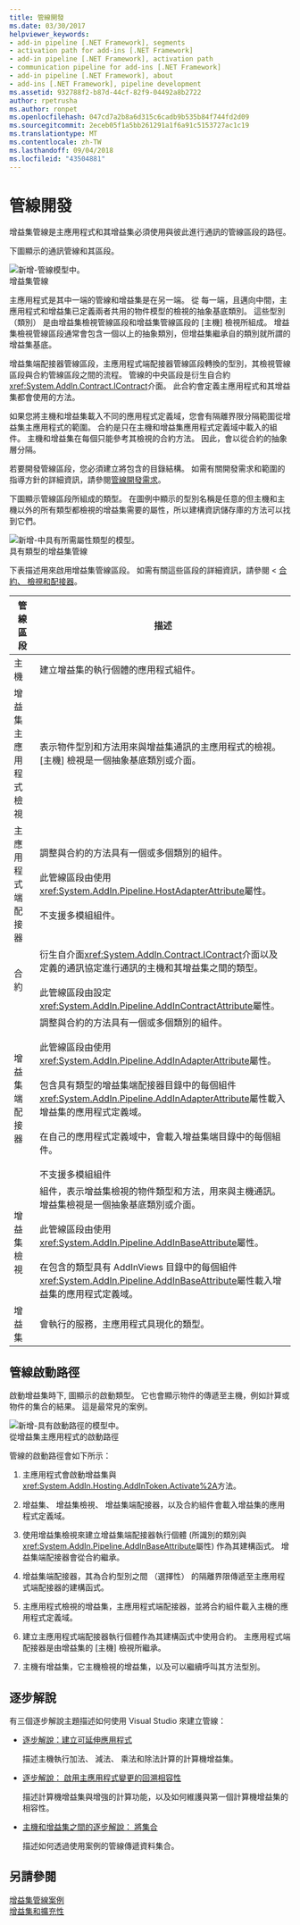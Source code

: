 ```yaml
---
title: 管線開發
ms.date: 03/30/2017
helpviewer_keywords:
- add-in pipeline [.NET Framework], segments
- activation path for add-ins [.NET Framework]
- add-in pipeline [.NET Framework], activation path
- communication pipeline for add-ins [.NET Framework]
- add-in pipeline [.NET Framework], about
- add-ins [.NET Framework], pipeline development
ms.assetid: 932788f2-b87d-44cf-82f9-04492a8b2722
author: rpetrusha
ms.author: ronpet
ms.openlocfilehash: 047cd7a2b8a6d315c6cadb9b535b84f744fd2d09
ms.sourcegitcommit: 2eceb05f1a5bb261291a1f6a91c5153727ac1c19
ms.translationtype: MT
ms.contentlocale: zh-TW
ms.lasthandoff: 09/04/2018
ms.locfileid: "43504881"
---
```

# <a name="pipeline-development"></a>管線開發
增益集管線是主應用程式和其增益集必須使用與彼此進行通訊的管線區段的路徑。  
  
 下圖顯示的通訊管線和其區段。  
  
 ![新增&#45;管線模型中。](../../../docs/framework/add-ins/media/addin1.png "AddIn1")  
增益集管線  
  
 主應用程式是其中一端的管線和增益集是在另一端。 從 每一端，且邁向中間，主應用程式和增益集已定義兩者共用的物件模型的檢視的抽象基底類別。 這些型別 （類別） 是由增益集檢視管線區段和增益集管線區段的 [主機] 檢視所組成。 增益集檢視管線區段通常會包含一個以上的抽象類別，但增益集繼承自的類別就所謂的增益集基底。  
  
 增益集端配接器管線區段，主應用程式端配接器管線區段轉換的型別，其檢視管線區段與合約管線區段之間的流程。 管線的中央區段是衍生自合約<xref:System.AddIn.Contract.IContract>介面。 此合約會定義主應用程式和其增益集都會使用的方法。  
  
 如果您將主機和增益集載入不同的應用程式定義域，您會有隔離界限分隔範圍從增益集主應用程式的範圍。 合約是只在主機和增益集應用程式定義域中載入的組件。 主機和增益集在每個只能參考其檢視的合約方法。 因此，會以從合約的抽象層分隔。  
  
 若要開發管線區段，您必須建立將包含的目錄結構。 如需有關開發需求和範圍的指導方針的詳細資訊，請參閱[管線開發需求](https://msdn.microsoft.com/library/ef9fa986-e80b-43e1-868b-247f4c1d9da5)。  
  
 下圖顯示管線區段所組成的類型。 在圖例中顯示的型別名稱是任意的但主機和主機以外的所有類型都檢視的增益集需要的屬性，所以建構資訊儲存庫的方法可以找到它們。  
  
 ![新增&#45;中具有所需屬性類型的模型。](../../../docs/framework/add-ins/media/addin-model.png "AddIn_Model")  
具有類型的增益集管線  
  
 下表描述用來啟用增益集管線區段。 如需有關這些區段的詳細資訊，請參閱 <<c0> [ 合約、 檢視和配接器](https://msdn.microsoft.com/library/a6460173-9507-4b87-8c07-d4ee245d715c)。  
  
|管線區段|描述|  
|----------------------|-----------------|  
|主機|建立增益集的執行個體的應用程式組件。|  
|增益集主應用程式檢視|表示物件型別和方法用來與增益集通訊的主應用程式的檢視。 [主機] 檢視是一個抽象基底類別或介面。|  
|主應用程式端配接器|調整與合約的方法具有一個或多個類別的組件。<br /><br /> 此管線區段由使用<xref:System.AddIn.Pipeline.HostAdapterAttribute>屬性。<br /><br /> 不支援多模組組件。|  
|合約|衍生自介面<xref:System.AddIn.Contract.IContract>介面以及定義的通訊協定進行通訊的主機和其增益集之間的類型。<br /><br /> 此管線區段由設定<xref:System.AddIn.Pipeline.AddInContractAttribute>屬性。|  
|增益集端配接器|調整與合約的方法具有一個或多個類別的組件。<br /><br /> 此管線區段由使用<xref:System.AddIn.Pipeline.AddInAdapterAttribute>屬性。<br /><br /> 包含具有類型的增益集端配接器目錄中的每個組件<xref:System.AddIn.Pipeline.AddInAdapterAttribute>屬性載入增益集的應用程式定義域。<br /><br /> 在自己的應用程式定義域中，會載入增益集端目錄中的每個組件。<br /><br /> 不支援多模組組件|  
|增益集檢視|組件，表示增益集檢視的物件類型和方法，用來與主機通訊。 增益集檢視是一個抽象基底類別或介面。<br /><br /> 此管線區段由使用<xref:System.AddIn.Pipeline.AddInBaseAttribute>屬性。<br /><br /> 在包含的類型具有 AddInViews 目錄中的每個組件<xref:System.AddIn.Pipeline.AddInBaseAttribute>屬性載入增益集的應用程式定義域。|  
|增益集|會執行的服務，主應用程式具現化的類型。|  
  
## <a name="pipeline-activation-path"></a>管線啟動路徑  
 啟動增益集時下, 圖顯示的啟動類型。 它也會顯示物件的傳遞至主機，例如計算或物件的集合的結果。 這是最常見的案例。  
  
 ![新增&#45;具有啟動路徑的模型中。](../../../docs/framework/add-ins/media/addin6.png "AddIn6")  
從增益集主應用程式的啟動路徑  
  
 管線的啟動路徑會如下所示：  
  
1.  主應用程式會啟動增益集與<xref:System.AddIn.Hosting.AddInToken.Activate%2A>方法。  
  
2.  增益集、 增益集檢視、 增益集端配接器，以及合約組件會載入增益集的應用程式定義域。  
  
3.  使用增益集檢視來建立增益集端配接器執行個體 (所識別的類別與<xref:System.AddIn.Pipeline.AddInBaseAttribute>屬性) 作為其建構函式。 增益集端配接器會從合約繼承。  
  
4.  增益集端配接器，其為合約型別之間 （選擇性） 的隔離界限傳遞至主應用程式端配接器的建構函式。  
  
5.  主應用程式檢視的增益集，主應用程式端配接器，並將合約組件載入主機的應用程式定義域。  
  
6.  建立主應用程式端配接器執行個體作為其建構函式中使用合約。 主應用程式端配接器是由增益集的 [主機] 檢視所繼承。  
  
7.  主機有增益集，它主機檢視的增益集，以及可以繼續呼叫其方法型別。  
  
## <a name="walkthroughs"></a>逐步解說  
 有三個逐步解說主題描述如何使用 Visual Studio 來建立管線：  
  
-   [逐步解說：建立可延伸應用程式](../../../docs/framework/add-ins/walkthrough-create-extensible-app.md)  
  
     描述主機執行加法、 減法、 乘法和除法計算的計算機增益集。  
  
-   [逐步解說： 啟用主應用程式變更的回溯相容性](https://msdn.microsoft.com/library/6fa15bb5-8f04-407d-bd7d-675dc043c848)  
  
     描述計算機增益集與增強的計算功能，以及如何維護與第一個計算機增益集的相容性。  
  
-   [主機和增益集之間的逐步解說： 將集合](https://msdn.microsoft.com/library/b532c604-548e-4fab-b11c-377257dd0ee5)  
  
     描述如何透過使用案例的管線傳遞資料集合。  
  
## <a name="see-also"></a>另請參閱  
 [增益集管線案例](https://msdn.microsoft.com/library/feb70e0b-8734-494c-aeaf-b567f014043e)  
 [增益集和擴充性](../../../docs/framework/add-ins/index.md)
